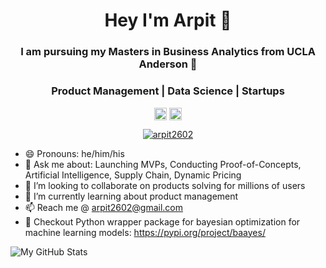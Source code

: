 <!--
**arpitjain2602/arpitjain2602** is a ✨ _special_ ✨ repository because its `README.md` (this file) appears on your GitHub profile.

Here are some ideas to get you started:

- 🔭 I’m currently working on ...
- 🌱 I’m currently learning ...
- 👯 I’m looking to collaborate on ...
- 🤔 I’m looking for help with ...
- 💬 Ask me about ...
- 📫 How to reach me: ...
- 😄 Pronouns: ...
- ⚡ Fun fact: ...
-->

<h1 align="center">Hey I'm Arpit 👋</h1>
<h3 align="center">I am pursuing my Masters in Business Analytics from UCLA Anderson 👾</h3>
<h3 align="center">Product Management | Data Science | Startups</h3>  

<p align="center">
<a href="https://twitter.com/arpit2602" target="blank"><img align="center" src="https://www.iconpacks.net/free-icon/twitter-135.html" alt="arpit2602" height="20" width="20" /></a>
<a href="https://www.linkedin.com/in/jainarpit26/" target="blank"><img align="center" src="https://cdn.jsdelivr.net/npm/simple-icons@3.0.1/icons/linkedin.svg" alt="arpit2602" height="20" width="20" /></a>
<!-- <a href="https://medium.com/@pratikbhavsar" target="blank"><img align="center" src="https://cdn.jsdelivr.net/npm/simple-icons@3.0.1/icons/medium.svg" alt="arpit2602" height="20" width="20" /></a>
<a href="https://www.youtube.com/playlist?list=PL2H7HbmQHDJW7JmLzMRkZMeNV_wOxdcXi" target="blank"><img align="center" src="https://cdn.jsdelivr.net/npm/simple-icons@3.0.1/icons/youtube.svg" alt="arpit2602" height="20" width="20" /></a>
</p> -->

<p align="center"> <a href="https://twitter.com/arpit2602" target="blank"><img src="https://img.shields.io/twitter/follow/arpit2602?logo=twitter&style=for-the-badge" alt="arpit2602" /></a> </p>

- 😄 Pronouns: he/him/his
- 💬 Ask me about: Launching MVPs, Conducting Proof-of-Concepts, Artificial Intelligence, Supply Chain, Dynamic Pricing
- 👯 I’m looking to collaborate on products solving for millions of users
- 🌱 I’m currently learning about product management
- 📫 Reach me @ arpit2602@gmail.com
- 🔭 Checkout Python wrapper package for bayesian optimization for machine learning models: https://pypi.org/project/baayes/



![My GitHub Stats](https://github-readme-stats.vercel.app/api?username=arpitjain2602&show_icons=true&theme=radical)
